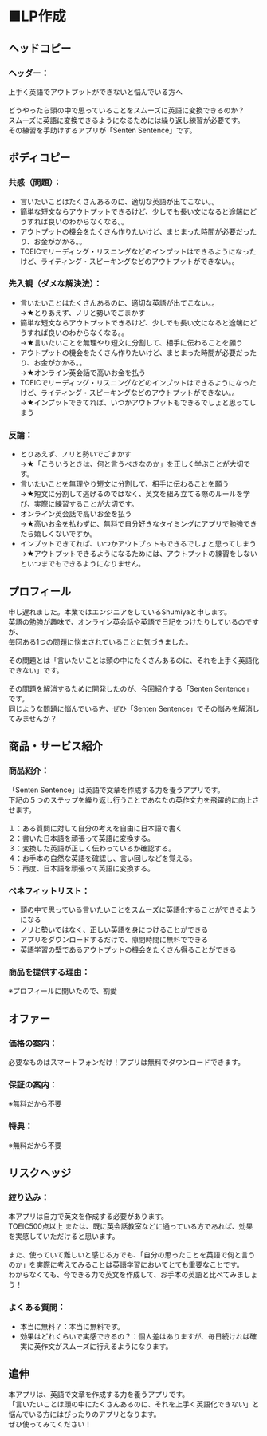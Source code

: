 # ■LP作成

## ヘッドコピー
### ヘッダー：  
上手く英語でアウトプットができないと悩んでいる方へ  
<br>
どうやったら頭の中で思っていることをスムーズに英語に変換できるのか？  
スムーズに英語に変換できるようになるためには繰り返し練習が必要です。  
その練習を手助けするアプリが「Senten Sentence」です。
## ボディコピー
### 共感（問題）：
- 言いたいことはたくさんあるのに、適切な英語が出てこない。。  
- 簡単な短文ならアウトプットできるけど、少しでも長い文になると途端にどうすれば良いのわからなくなる。。  
- アウトプットの機会をたくさん作りたいけど、まとまった時間が必要だったり、お金がかかる。。  
- TOEICでリーディング・リスニングなどのインプットはできるようになったけど、ライティング・スピーキングなどのアウトプットができない。。
### 先入観（ダメな解決法）：
- 言いたいことはたくさんあるのに、適切な英語が出てこない。。  
→★とりあえず、ノリと勢いでごまかす  
- 簡単な短文ならアウトプットできるけど、少しでも長い文になると途端にどうすれば良いのわからなくなる。。　  
→★言いたいことを無理やり短文に分割して、相手に伝わることを願う  
- アウトプットの機会をたくさん作りたいけど、まとまった時間が必要だったり、お金がかかる。。  
→★オンライン英会話で高いお金を払う  
- TOEICでリーディング・リスニングなどのインプットはできるようになったけど、ライティング・スピーキングなどのアウトプットができない。。  
→★インプットできてれば、いつかアウトプットもできるでしょと思ってしまう
### 反論：
- とりあえず、ノリと勢いでごまかす  
→★「こういうときは、何と言うべきなのか」を正しく学ぶことが大切です。  
- 言いたいことを無理やり短文に分割して、相手に伝わることを願う  
→★短文に分割して逃げるのではなく、英文を組み立てる際のルールを学び、実際に練習することが大切です。  
- オンライン英会話で高いお金を払う  
→★高いお金を払わずに、無料で自分好きなタイミングにアプリで勉強できたら嬉しくないですか。  
- インプットできてれば、いつかアウトプットもできるでしょと思ってしまう  
→★アウトプットできるようになるためには、アウトプットの練習をしないといつまでもできるようになりません。
## プロフィール
申し遅れました。本業ではエンジニアをしているShumiyaと申します。  
英語の勉強が趣味で、オンライン英会話や英語で日記をつけたりしているのですが、  
毎回ある1つの問題に悩まされていることに気づきました。  
<br>
その問題とは「言いたいことは頭の中にたくさんあるのに、それを上手く英語化できない」です。  
<br>
その問題を解消するために開発したのが、今回紹介する「Senten Sentence」です。  
同じような問題に悩んでいる方、ぜひ「Senten Sentence」でその悩みを解消してみませんか？
## 商品・サービス紹介
### 商品紹介：
「Senten Sentence」は英語で文章を作成する力を養うアプリです。  
下記の５つのステップを繰り返し行うことであなたの英作文力を飛躍的に向上させます。  
<br>
１：ある質問に対して自分の考えを自由に日本語で書く  
２：書いた日本語を頑張って英語に変換する。  
３：変換した英語が正しく伝わっているか確認する。  
４：お手本の自然な英語を確認し、言い回しなどを覚える。  
５：再度、日本語を頑張って英語に変換する。
### ベネフィットリスト：
- 頭の中で思っている言いたいことをスムーズに英語化することができるようになる  
- ノリと勢いではなく、正しい英語を身につけることができる  
- アプリをダウンロードするだけで、隙間時間に無料でできる  
- 英語学習の壁であるアウトプットの機会をたくさん得ることができる
### 商品を提供する理由：
※プロフィールに開いたので、割愛
## オファー
### 価格の案内：
必要なものはスマートフォンだけ！アプリは無料でダウンロードできます。
### 保証の案内：
※無料だから不要
### 特典：
※無料だから不要
## リスクヘッジ
### 絞り込み：
本アプリは自力で英文を作成する必要があります。  
TOEIC500点以上 または、既に英会話教室などに通っている方であれば、効果を実感していただけると思います。  
<br>
また、使っていて難しいと感じる方でも、「自分の思ったことを英語で何と言うのか」を実際に考えてみることは英語学習においてとても重要なことです。  
わからなくても、今できる力で英文を作成して、お手本の英語と比べてみましょう！
### よくある質問：
- 本当に無料？：本当に無料です。  
- 効果はどれくらいで実感できるの？：個人差はありますが、毎日続ければ確実に英作文がスムーズに行えるようになります。
## 追伸  
本アプリは、英語で文章を作成する力を養うアプリです。  
「言いたいことは頭の中にたくさんあるのに、それを上手く英語化できない」と悩んでいる方にはぴったりのアプリとなります。  
ぜひ使ってみてください！
